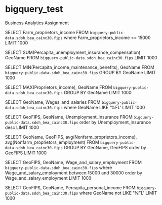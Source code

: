 # bigquery_test
Business Analytics Assignment

SELECT Farm_proprietors_income FROM `bigquery-public-data.sdoh_bea_cainc30.fips` 
where 
Farm_proprietors_income <= 15000
LIMIT 1000

SELECT SUM(Percapita_unemployment_insurance_compensation) GeoName FROM `bigquery-public-data.sdoh_bea_cainc30.fips` 
LIMIT 1000

SELECT MIN(Percapita_income_maintenance_benefits), GeoName  FROM `bigquery-public-data.sdoh_bea_cainc30.fips` 
GROUP BY GeoName
LIMIT 1000

SELECT MAX(Proprietors_income), GeoName FROM `bigquery-public-data.sdoh_bea_cainc30.fips` 
GROUP BY GeoName
LIMIT 1000

SELECT GeoName, Wages_and_salaries FROM `bigquery-public-data.sdoh_bea_cainc30.fips` 
where
GeoName LIKE '%FL'
LIMIT 1000

SELECT GeoFIPS, GeoName, Unemployment_insurance FROM `bigquery-public-data.sdoh_bea_cainc30.fips` 
order by 
Unemployment_insurance desc 
LIMIT 1000

SELECT GeoName, GeoFIPS, avg(Nonfarm_proprietors_income), avg(Nonfarm_proprietors_employment) FROM `bigquery-public-data.sdoh_bea_cainc30.fips` 
GROUP BY 
GeoName, GeoFIPS
order by 
GeoFIPS
LIMIT 1000

SELECT GeoFIPS, GeoName, Wage_and_salary_employment  FROM `bigquery-public-data.sdoh_bea_cainc30.fips` 
where
Wage_and_salary_employment between 15000 and 30000
order by 
Wage_and_salary_employment
LIMIT 1000

SELECT GeoFIPS, GeoName, Percapita_personal_income FROM `bigquery-public-data.sdoh_bea_cainc30.fips` 
where
GeoName not LIKE '%FL'
LIMIT 1000







